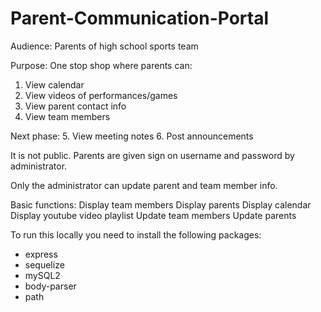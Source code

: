 # Parent-Communication-Portal

Audience: Parents of high school sports team

Purpose: One stop shop where parents can:
1.	View calendar
2.	View videos of performances/games
3.	View parent contact info
4.	View team members

Next phase:
5.	View meeting notes
6.	Post announcements

It is not public. Parents are given sign on username and password by administrator.

Only the administrator can update parent and team member info.

Basic functions:
Display team members
Display parents
Display calendar
Display youtube video playlist
Update team members
Update parents

To run this locally you need to install the following packages:
* express
* sequelize
* mySQL2
* body-parser
* path

